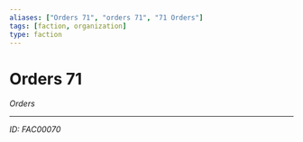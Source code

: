 ```yaml
---
aliases: ["Orders 71", "orders 71", "71 Orders"]
tags: [faction, organization]
type: faction
---
```


# Orders 71

*Orders*

---
*ID: FAC00070*